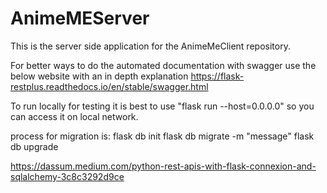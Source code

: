 # AnimeMEServer
This is the server side application for the AnimeMeClient repository.

For better ways to do the automated documentation with swagger use the below website with an in depth
explanation https://flask-restplus.readthedocs.io/en/stable/swagger.html

To run locally for testing it is best to use "flask run --host=0.0.0.0" so 
you can access it on local network.

process for migration is:
flask db init
flask db migrate -m "message"
flask db upgrade



https://dassum.medium.com/python-rest-apis-with-flask-connexion-and-sqlalchemy-3c8c3292d9ce